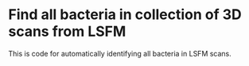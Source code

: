 # Find all bacteria in collection of 3D scans from LSFM

This is code for automatically identifying all bacteria in LSFM scans.

